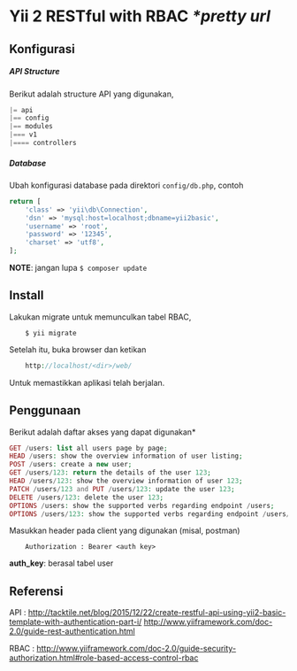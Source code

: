 Yii 2 RESTful with RBAC _*pretty url_
===================================================

Konfigurasi
-------------

##### API Structure

Berikut adalah structure API yang digunakan,

```php
|= api
|== config
|== modules
|=== v1
|==== controllers
```

##### Database

Ubah konfigurasi database pada direktori `config/db.php`, contoh
```php
return [
    'class' => 'yii\db\Connection',
    'dsn' => 'mysql:host=localhost;dbname=yii2basic',
    'username' => 'root',
    'password' => '12345',
    'charset' => 'utf8',
];
```
**NOTE**: jangan lupa `$ composer update `

Install
-------------

Lakukan migrate untuk memunculkan tabel RBAC,

```console
    $ yii migrate
```

Setelah itu, buka browser dan ketikan
```php
    http://localhost/<dir>/web/
```
Untuk memastikkan aplikasi telah berjalan.

Penggunaan
-------------
Berikut adalah daftar akses yang dapat digunakan*
```php
GET /users: list all users page by page;
HEAD /users: show the overview information of user listing;
POST /users: create a new user;
GET /users/123: return the details of the user 123;
HEAD /users/123: show the overview information of user 123;
PATCH /users/123 and PUT /users/123: update the user 123;
DELETE /users/123: delete the user 123;
OPTIONS /users: show the supported verbs regarding endpoint /users;
OPTIONS /users/123: show the supported verbs regarding endpoint /users/123.
```

Masukkan header pada client yang digunakan (misal, postman)
```
    Authorization : Bearer <auth key>
```
**auth_key**: berasal tabel user

Referensi
-------------
API :
http://tacktile.net/blog/2015/12/22/create-restful-api-using-yii2-basic-template-with-authentication-part-i/
http://www.yiiframework.com/doc-2.0/guide-rest-authentication.html

RBAC :
http://www.yiiframework.com/doc-2.0/guide-security-authorization.html#role-based-access-control-rbac

